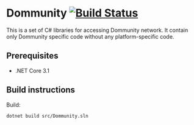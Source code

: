 # Dommunity [![Build Status](https://travis-ci.org/dommunity/dommunity.svg?branch=master)](https://travis-ci.org/dommunity/dommunity)

This is a set of C# libraries for accessing Dommunity network. It contain only Dommunity specific code without any platform-specific code.

## Prerequisites

- .NET Core 3.1

## Build instructions

Build:

```sh
dotnet build src/Dommunity.sln
```
